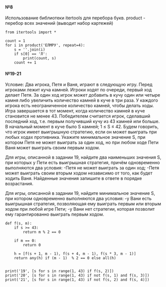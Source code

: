 #### №8
Использование библиотеки itertools для перебора букв.
product - перебор всех значений (выводит набор картежей)
```
from itertools import *

count = 1
for i in product('ЕЛМРУ', repeat=4):
    s = ''.join(i)
    if s[0] == 'Л':
        print(count, s)
    count += 1
```
#### №19-21
Условие: Два игрока, Петя и Ваня, играют в следующую игру. Перед игроками лежит куча камней. Игроки ходят по очереди, первый ход делает Петя. За один ход игрок может добавить в кучу один или четыре камня либо увеличить количество камней в куче в три раза. У каждого игрока есть неограниченное количество камней, чтобы делать ходы. Игра завершается в тот момент, когда количество камней в куче становится не менее 43. Победителем считается игрок, сделавший последний ход, т.е. первым получивший кучу из 43 камней или больше. В начальный момент в куче было S камней; 1 ≤ S ≤ 42. Будем говорить, что игрок имеет выигрышную стратегию, если он может выиграть при любых ходах противника. Укажите минимальное значение S, при котором Петя не может выиграть за один ход, но при любом ходе Пети Ваня может выиграть своим первым ходом.

Для игры, описанной в задании 19, найдите два наименьших значения S, при которых у Пети есть выигрышная стратегия, причём одновременно выполняются два условия: 
-Петя не может выиграть за один ход; 
-Петя может выиграть своим вторым ходом независимо от того, как будет ходить Ваня. Найденные значения запишите в ответе в порядке возрастания.

Для игры, описанной в задании 19, найдите минимальное значение S, при котором одновременно выполняются два условия: 
-у Вани есть выигрышная стратегия, позволяющая ему выиграть первым или вторым ходом при любой игре Пети; 
-у Вани нет стратегии, которая позволит ему гарантированно выиграть первым ходом.
```
def f(s, m):
    if s >= 43:
        return m % 2 == 0
        
    if m == 0:
        return 0
        
    h = [f(s + 1, m - 1), f(s + 4, m - 1), f(s * 3, m - 1)]
    return any(h) if (m - 1)  % 2 == 0 else all(h)


print('19', [s for s in range(1, 43) if f(s, 2)])
print('20', [s for s in range(1, 43) if not f(s, 1) and f(s, 3)])
print('21', [s for s in range(1, 43) if not f(s, 2) and f(s, 4)])
```